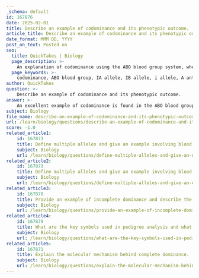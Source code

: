 ```yaml
---
_schema: default
id: 167876
date: 2025-02-01
title: Describe an example of codominance and its phenotypic outcome.
article_title: Describe an example of codominance and its phenotypic outcome.
date_format: MMM DD, YYYY
post_on_text: Posted on
seo:
  title: QuickTakes | Biology
  page_description: >-
    An explanation of codominance using the ABO blood group system, where both A and B antigens are expressed leading to blood type AB, highlighting its significance in medical contexts.
  page_keywords: >-
    codominance, ABO blood group, IA allele, IB allele, i allele, A antigen, B antigen, blood type AB, phenotypic outcome, genetics, blood transfusion, compatibility, immune reactions
author: QuickTakes
question: >-
    Describe an example of codominance and its phenotypic outcome.
answer: >-
    An excellent example of codominance is found in the ABO blood group system. In this system, there are three alleles: IA, IB, and i. The IA allele codes for the A antigen, the IB allele codes for the B antigen, and the i allele is recessive and does not produce any antigen. \n\nWhen an individual inherits the IA allele from one parent and the IB allele from the other, they express both A and B antigens on the surface of their red blood cells, resulting in blood type AB. This is a clear demonstration of codominance, as both alleles contribute equally to the phenotype without blending. \n\nThe phenotypic outcome of this codominance is significant, especially in medical contexts such as blood transfusions, where the presence of both A and B antigens can affect compatibility. Mismatched blood types can lead to serious immune reactions, highlighting the importance of understanding these genetic principles in healthcare.\n\nIn summary, the AB blood type exemplifies codominance, showcasing how both alleles are fully expressed and contribute to the individual's phenotype.
subject: Biology
file_name: describe-an-example-of-codominance-and-its-phenotypic-outcome.md
url: /learn/biology/questions/describe-an-example-of-codominance-and-its-phenotypic-outcome
score: -1.0
related_article1:
    id: 167873
    title: Define multiple alleles and give an example involving blood types.
    subject: Biology
    url: /learn/biology/questions/define-multiple-alleles-and-give-an-example-involving-blood-types
related_article2:
    id: 167873
    title: Define multiple alleles and give an example involving blood types.
    subject: Biology
    url: /learn/biology/questions/define-multiple-alleles-and-give-an-example-involving-blood-types
related_article3:
    id: 167870
    title: Provide an example of incomplete dominance and describe the phenotypic outcome.
    subject: Biology
    url: /learn/biology/questions/provide-an-example-of-incomplete-dominance-and-describe-the-phenotypic-outcome
related_article4:
    id: 167879
    title: What are the key symbols used in pedigree analysis and what do they represent?
    subject: Biology
    url: /learn/biology/questions/what-are-the-key-symbols-used-in-pedigree-analysis-and-what-do-they-represent
related_article5:
    id: 167871
    title: Explain the molecular mechanism behind complete dominance.
    subject: Biology
    url: /learn/biology/questions/explain-the-molecular-mechanism-behind-complete-dominance
---
```


&nbsp;